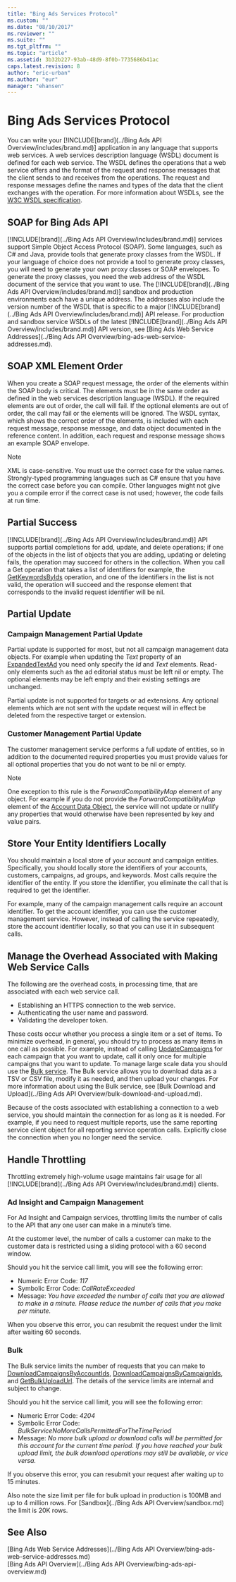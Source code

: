 ```yaml
---
title: "Bing Ads Services Protocol"
ms.custom: ""
ms.date: "08/10/2017"
ms.reviewer: ""
ms.suite: ""
ms.tgt_pltfrm: ""
ms.topic: "article"
ms.assetid: 3b32b227-93ab-48d9-8f0b-7735686b41ac
caps.latest.revision: 8
author: "eric-urban"
ms.author: "eur"
manager: "ehansen"
---
```

# Bing Ads Services Protocol
You can write your [!INCLUDE[brand](../Bing Ads API Overview/includes/brand.md)] application in any language that supports web services. A web services description language (WSDL) document is defined for each web service. The WSDL defines the operations that a web service offers and the format of the request and response messages that the client sends to and receives from the operations. The request and response messages define the names and types of the data that the client exchanges with the operation. For more information about WSDLs, see the [W3C WSDL specification](http://go.microsoft.com/fwlink/?LinkID=103361&clcid=0x409).

## SOAP for Bing Ads API
[!INCLUDE[brand](../Bing Ads API Overview/includes/brand.md)] services support Simple Object Access Protocol (SOAP). Some languages, such as C# and Java, provide tools that generate proxy classes from the WSDL. If your language of choice does not provide a tool to generate proxy classes, you will need to generate your own proxy classes or SOAP envelopes. To generate the proxy classes, you need the web address of the WSDL document of the service that you want to use. The [!INCLUDE[brand](../Bing Ads API Overview/includes/brand.md)] sandbox and production environments each have a unique address. The addresses also include the version number of the WSDL that is specific to a major [!INCLUDE[brand](../Bing Ads API Overview/includes/brand.md)] API release. For production and sandbox service WSDLs of the latest [!INCLUDE[brand](../Bing Ads API Overview/includes/brand.md)] API version, see [Bing Ads Web Service Addresses](../Bing Ads API Overview/bing-ads-web-service-addresses.md).

## <a name="element_order"></a>SOAP XML Element Order
When you create a SOAP request message, the order of the elements within the SOAP body is critical. The elements must be in the same order as defined in the web services description language (WSDL). If the required elements are out of order, the call will fail. If the optional elements are out of order, the call may fail or the elements will be ignored. The WSDL syntax, which shows the correct order of the elements, is included with each request message, response message, and data object documented in the reference content. In addition, each request and response message shows an example SOAP envelope.

> [!NOTE]
> XML is case-sensitive. You must use the correct case for the value names. Strongly-typed programming languages such as C# ensure that you have the correct case before you can compile. Other languages might not give you a compile error if the correct case is not used; however, the code fails at run time.

## Partial Success
[!INCLUDE[brand](../Bing Ads API Overview/includes/brand.md)] API supports partial completions for add, update, and delete operations; if one of the objects in the list of objects that you are adding, updating or deleting fails, the operation may succeed for others in the collection. When you call a Get operation that takes a list of identifiers for example, the [GetKeywordsByIds](https://msdn.microsoft.com/library/bing-ads-campaign-management-getkeywordsbyids.aspx) operation, and one of the identifiers in the list is not valid, the operation will succeed and the response element that corresponds to the invalid request identifier will be nil.

## Partial Update

### Campaign Management Partial Update
Partial update is supported for most, but not all campaign management data objects. For example when updating the *Text* property of an [ExpandedTextAd](https://msdn.microsoft.com/library/bing-ads-campaign-management-expandedtextad.aspx) you need only specify the *Id* and *Text* elements. Read-only elements such as the ad editorial status must be left nil or empty. The optional elements may be left empty and their existing settings are unchanged. 

Partial update is not supported for targets or ad extensions. Any optional elements which are not sent with the update request will in effect be deleted from the respective target or extension.

### Customer Management Partial Update
The customer management service performs a full update of entities, so in addition to the documented required properties you must provide values for all optional properties that you do not want to be nil or empty.  

> [!NOTE]
> One exception to this rule is the *ForwardCompatibilityMap* element of any object. For example if you do not provide the *ForwardCompatibilityMap* element of the [Account Data Object](https://msdn.microsoft.com/library/bb671588.aspx), the service will not update or nullify any properties that would otherwise have been represented by key and value pairs.

## <a name="store_locally"></a>Store Your Entity Identifiers Locally
You should maintain a local store of your account and campaign entities. Specifically, you should locally store the identifiers of your accounts, customers, campaigns, ad groups, and keywords. Most calls require the identifier of the entity. If you store the identifier, you eliminate the call that is required to get the identifier.

For example, many of the campaign management calls require an account identifier. To get the account identifier, you can use the customer management service. However, instead of calling the service repeatedly, store the account identifier locally, so that you can use it in subsequent calls.

## <a name="manage_overhead"></a>Manage the Overhead Associated with Making Web Service Calls
The following are the overhead costs, in processing time, that are associated with each web service call.

-   Establishing an HTTPS connection to the web service.  
-   Authenticating the user name and password.  
-   Validating the developer token.  

These costs occur whether you process a single item or a set of items. To minimize overhead, in general, you should try to process as many items in one call as possible. For example, instead of calling [UpdateCampaigns](https://msdn.microsoft.com/library/bing-ads-campaign-management-updatecampaigns.aspx) for each campaign that you want to update, call it only once for multiple campaigns that you want to update. To manage large scale data you should use the [Bulk service](https://msdn.microsoft.com/library/bing-ads-bulk-service-reference.aspx). The Bulk service allows you to download data as a TSV or CSV file, modify it as needed, and then upload your changes. For more information about using the Bulk service, see [Bulk Download and Upload](../Bing Ads API Overview/bulk-download-and-upload.md).

Because of the costs associated with establishing a connection to a web service, you should maintain the connection for as long as it is needed. For example, if you need to request multiple reports, use the same reporting service client object for all reporting service operation calls. Explicitly close the connection when you no longer need the service.

## <a name="throttling"></a>Handle Throttling
Throttling extremely high-volume usage maintains fair usage for all [!INCLUDE[brand](../Bing Ads API Overview/includes/brand.md)] clients.

### Ad Insight and Campaign Management
For Ad Insight and Campaign services, throttling limits the number of calls to the API that any one user can make in a minute’s time.

At the customer level, the number of calls a customer can make to the customer data is restricted using a sliding protocol with a 60 second window.

Should you hit the service call limit, you will see the following error:

-   Numeric Error Code: *117*  
-   Symbolic Error Code: *CallRateExceeded*  
-   Message: *You have exceeded the number of calls that you are allowed to make in a minute. Please reduce the number of calls that you make per minute.*  

When you observe this error, you can resubmit the request under the limit after waiting 60 seconds.

### Bulk
The Bulk service limits the number of requests that you can make to [DownloadCampaignsByAccountIds](https://msdn.microsoft.com/library/bing-ads-bulk-downloadcampaignsbyaccountids.aspx), [DownloadCampaignsByCampaignIds](https://msdn.microsoft.com/library/bing-ads-bulk-downloadcampaignsbycampaignids.aspx), and [GetBulkUploadUrl](https://msdn.microsoft.com/library/bing-ads-bulk-getbulkuploadurl.aspx). The details of the service limits are internal and subject to change.

Should you hit the service call limit, you will see the following error:

-   Numeric Error Code: *4204*  
-   Symbolic Error Code: *BulkServiceNoMoreCallsPermittedForTheTimePeriod*  
-   Message: *No more bulk upload or download calls will be permitted for this account for the current time period. If you have reached your bulk upload limit, the bulk download operations may still be available, or vice versa.*  

If you observe this error, you can resubmit your request after waiting up to 15 minutes.

Also note the size limit per file for bulk upload in production is 100MB and up to 4 million rows. For [Sandbox](../Bing Ads API Overview/sandbox.md) the limit is 20K rows.

## See Also
[Bing Ads Web Service Addresses](../Bing Ads API Overview/bing-ads-web-service-addresses.md)  
[Bing Ads API Overview](../Bing Ads API Overview/bing-ads-api-overview.md)  

